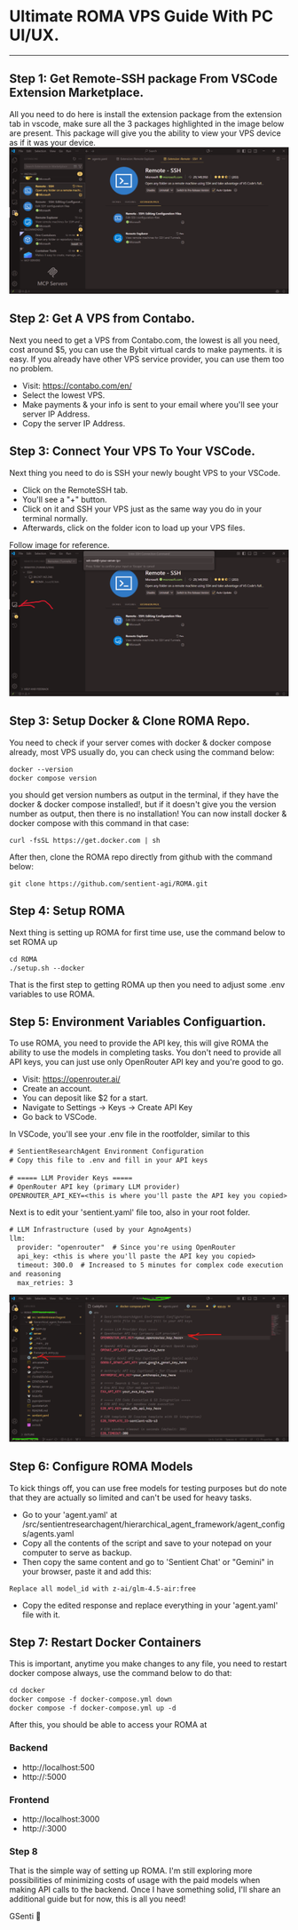 # Ultimate ROMA VPS Guide With PC UI/UX.

---

## Step 1: Get Remote-SSH package From VSCode Extension Marketplace. 

All you need to do here is install the extension package from the extension tab in vscode, make sure all the 3 packages highlighted in the image below are present. This package will give you the ability to view your VPS device as if it was your device.
![vscode ss](vscode.png)

## Step 2: Get A VPS from Contabo.

Next you need to get a VPS from Contabo.com, the lowest is all you need, cost around $5, you can use the Bybit virtual cards to make payments. it is easy.
If you already have other VPS service provider, you can use them too no problem.

- Visit: https://contabo.com/en/
- Select the lowest VPS.
- Make payments & your info is sent to your email where you'll see your server IP Address.
- Copy the server IP Address.

## Step 3: Connect Your VPS To Your VSCode.

Next thing you need to do is SSH your newly bought VPS to your VSCode.
- Click on the RemoteSSH tab.
- You'll see a "+" button.
- Click on it and SSH your VPS just as the same way you do in your terminal normally.
- Afterwards, click on the folder icon to load up your VPS files.

Follow image for reference. ![ssh ss](SSHGuide.png)

## Step 3: Setup Docker & Clone ROMA Repo.

You need to check if your server comes with docker & docker compose already, most VPS usually do, you can check using the command below:

```
docker --version
docker compose version
```
you should get version numbers as output in the terminal, if they have the docker & docker compose installed!, but if it doesn't give you the version number as output, then there is no installation! You can now install docker & docker compose with this command in that case:

```
curl -fsSL https://get.docker.com | sh
```
After then, clone the ROMA repo directly from github with the command below:

```
git clone https://github.com/sentient-agi/ROMA.git
```

## Step 4: Setup ROMA

Next thing is setting up ROMA for first time use, use the command below to set ROMA up
```
cd ROMA
./setup.sh --docker
```
That is the first step to getting ROMA up then you need to adjust some .env variables to use ROMA.

## Step 5: Environment Variables Configuartion.

To use ROMA, you need to provide the API key, this will give ROMA the ability to use the models in completing tasks. You don't need to provide all API keys, you can just use only OpenRouter API key and you're good to go.

- Visit: https://openrouter.ai/
- Create an account.
- You can deposit like $2 for a start.
- Navigate to Settings -> Keys -> Create API Key 
- Go back to VSCode.

In VSCode, you'll see your .env file in the rootfolder, similar to this 
```
# SentientResearchAgent Environment Configuration
# Copy this file to .env and fill in your API keys

# ===== LLM Provider Keys =====
# OpenRouter API key (primary LLM provider)
OPENROUTER_API_KEY=<this is where you'll paste the API key you copied>
```
Next is to edit your 'sentient.yaml' file too, also in your root folder.

```
# LLM Infrastructure (used by your AgnoAgents)
llm:
  provider: "openrouter"  # Since you're using OpenRouter
  api_key: <this is where you'll paste the API key you copied>
  timeout: 300.0  # Increased to 5 minutes for complex code execution and reasoning
  max_retries: 3
```
![env ss](env.png)

## Step 6: Configure ROMA Models

To kick things off, you can use free models for testing purposes but do note that they are actually so limited and can't be used for heavy tasks. 
- Go to your 'agent.yaml' at /src/sentientresearchagent/hierarchical_agent_framework/agent_configs/agents.yaml
- Copy all the contents of the script and save to your notepad on your computer to serve as backup.
- Then copy the same content and go to 'Sentient Chat' or "Gemini" in your browser, paste it and add this: 

```
Replace all model_id with z-ai/glm-4.5-air:free
```
- Copy the edited response and replace everything in your 'agent.yaml' file with it.

## Step 7: Restart Docker Containers

This is important, anytime you make changes to any file, you need to restart docker compose always, use the command below to do that:
```
cd docker
docker compose -f docker-compose.yml down
docker compose -f docker-compose.yml up -d
```

After this, you should be able to access your ROMA at 
### Backend
- http://localhost:500
- http://<your-VPS-IP-Address>:5000

### Frontend
- http://localhost:3000
- http://<your-VPS-IP-Address>:3000

### Step 8
That is the simple way of setting up ROMA. I'm still exploring more possibilities of minimizing costs of usage with the paid models when making API calls to the backend. Once I have something solid, I'll share an additional guide but for now, this is all you need!

GSenti 🤍
